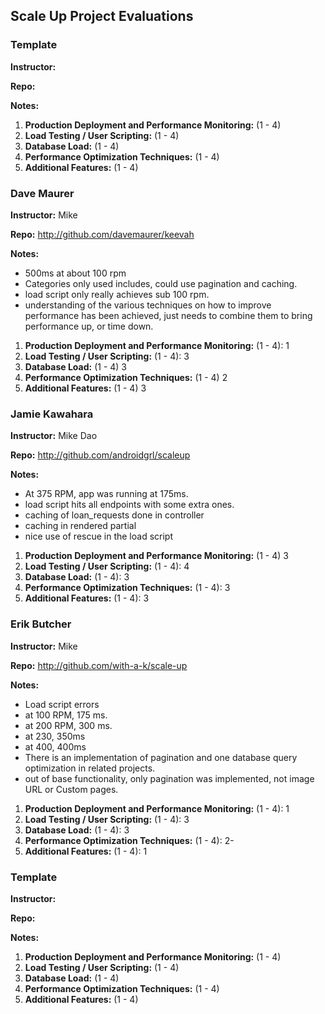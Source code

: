 ## Scale Up Project Evaluations

### Template

__Instructor:__

__Repo:__

__Notes:__

1. __Production Deployment and Performance Monitoring:__ (1 - 4)
2. __Load Testing / User Scripting:__ (1 - 4)
3. __Database Load:__ (1 - 4)
4. __Performance Optimization Techniques:__ (1 - 4)
5. __Additional Features:__ (1 - 4)

### Dave Maurer

__Instructor:__ Mike

__Repo:__ http://github.com/davemaurer/keevah

__Notes:__

* 500ms at about 100 rpm
* Categories only used includes, could use pagination and caching.
* load script only really achieves sub 100 rpm.
* understanding of the various techniques on how to improve performance has been achieved,
just needs to combine them to bring performance up, or time down.


1. __Production Deployment and Performance Monitoring:__ (1 - 4): 1
2. __Load Testing / User Scripting:__ (1 - 4): 3
3. __Database Load:__ (1 - 4) 3
4. __Performance Optimization Techniques:__ (1 - 4) 2
5. __Additional Features:__ (1 - 4) 3

### Jamie Kawahara

__Instructor:__ Mike Dao

__Repo:__ http://github.com/androidgrl/scaleup

__Notes:__

* At 375 RPM, app was running at 175ms.
* load script hits all endpoints with some extra ones.
* caching of loan_requests done in controller
* caching in rendered partial
* nice use of rescue in the load script

1. __Production Deployment and Performance Monitoring:__ (1 - 4) 3
2. __Load Testing / User Scripting:__ (1 - 4): 4
3. __Database Load:__ (1 - 4): 3
4. __Performance Optimization Techniques:__ (1 - 4): 3
5. __Additional Features:__ (1 - 4): 3


### Erik Butcher

__Instructor:__ Mike

__Repo:__ http://github.com/with-a-k/scale-up

__Notes:__

* Load script errors
* at 100 RPM, 175 ms.
* at 200 RPM, 300 ms.
* at 230, 350ms
* at 400, 400ms
* There is an implementation of pagination and one database query optimization in
related projects.
* out of base functionality, only pagination was implemented, not image URL or
Custom pages.

1. __Production Deployment and Performance Monitoring:__ (1 - 4): 1
2. __Load Testing / User Scripting:__ (1 - 4): 3
3. __Database Load:__ (1 - 4): 3
4. __Performance Optimization Techniques:__ (1 - 4): 2-
5. __Additional Features:__ (1 - 4): 1

### Template

__Instructor:__

__Repo:__

__Notes:__

1. __Production Deployment and Performance Monitoring:__ (1 - 4)
2. __Load Testing / User Scripting:__ (1 - 4)
3. __Database Load:__ (1 - 4)
4. __Performance Optimization Techniques:__ (1 - 4)
5. __Additional Features:__ (1 - 4)


